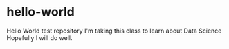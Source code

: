 # hello-world
Hello World test repository
I'm taking this class to learn about Data Science
Hopefully I will do well.
